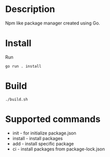 # Description

Npm like package manager created using Go.

# Install

Run

```
go run . install
```

# Build

```
./build.sh
```

# Supported commands

- init - for initialize package.json
- install - install packages
- add - install specific package
- ci - install packages from package-lock.json
